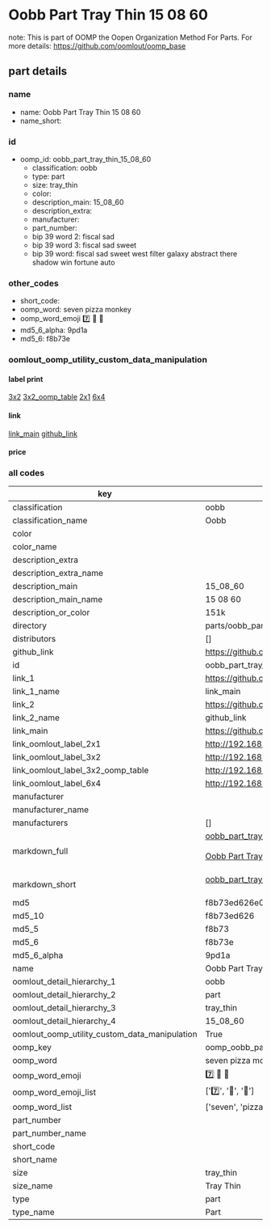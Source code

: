 # Oobb Part Tray Thin 15 08 60  

note: This is part of OOMP the Oopen Organization Method For Parts. For more details: https://github.com/oomlout/oomp_base

##  part details





### name
* name: Oobb Part Tray Thin 15 08 60
* name_short: 
### id
* oomp_id: oobb_part_tray_thin_15_08_60
  * classification: oobb
  * type: part
  * size: tray_thin
  * color: 
  * description_main: 15_08_60
  * description_extra: 
  * manufacturer: 
  * part_number: 
  * bip 39 word 2: fiscal sad
  * bip 39 word 3: fiscal sad sweet
  * bip 39 word: fiscal sad sweet west filter galaxy abstract there shadow win fortune auto

### other_codes
* short_code: 
* oomp_word: seven pizza monkey
* oomp_word_emoji :seven: :pizza: :monkey:
* md5_6_alpha: 9pd1a
* md5_6: f8b73e






### oomlout_oomp_utility_custom_data_manipulation
#### label print
[3x2](http://192.168.1.245:1112/?label=oomp%209pd1a)
[3x2_oomp_table](http://192.168.1.107:1112/?label=oomp%209pd1a)
[2x1](http://192.168.1.242:1112/?label=oomp%209pd1a)
[6x4](http://192.168.1.55:1112/?label=oomp%209pd1a)    

#### link

[link_main](https://github.com/oomlout/oomlout_oomp_current_version_messy/tree/main/parts/oobb_part_tray_thin_15_08_60) [github_link](https://github.com/oomlout/oomlout_oomp_part_src/tree/main/parts/oobb_part_tray_thin_15_08_60)                             

#### price







### all codes 
| key | value |  
| --- | --- |  
| classification | oobb |  
| classification_name | Oobb |  
| color |  |  
| color_name |  |  
| description_extra |  |  
| description_extra_name |  |  
| description_main | 15_08_60 |  
| description_main_name | 15 08 60 |  
| description_or_color | 151k |  
| directory | parts/oobb_part_tray_thin_15_08_60 |  
| distributors | [] |  
| github_link | https://github.com/oomlout/oomlout_oomp_part_src/tree/main/parts/oobb_part_tray_thin_15_08_60 |  
| id | oobb_part_tray_thin_15_08_60 |  
| link_1 | https://github.com/oomlout/oomlout_oomp_current_version_messy/tree/main/parts/oobb_part_tray_thin_15_08_60 |  
| link_1_name | link_main |  
| link_2 | https://github.com/oomlout/oomlout_oomp_part_src/tree/main/parts/oobb_part_tray_thin_15_08_60 |  
| link_2_name | github_link |  
| link_main | https://github.com/oomlout/oomlout_oomp_current_version_messy/tree/main/parts/oobb_part_tray_thin_15_08_60 |  
| link_oomlout_label_2x1 | http://192.168.1.242:1112/?label=oomp%209pd1a |  
| link_oomlout_label_3x2 | http://192.168.1.245:1112/?label=oomp%209pd1a |  
| link_oomlout_label_3x2_oomp_table | http://192.168.1.107:1112/?label=oomp%209pd1a |  
| link_oomlout_label_6x4 | http://192.168.1.55:1112/?label=oomp%209pd1a |  
| manufacturer |  |  
| manufacturer_name |  |  
| manufacturers | [] |  
| markdown_full | [oobb_part_tray_thin_15_08_60](https://github.com/oomlout/oomlout_oomp_current_version_messy/tree/main/parts/oobb_part_tray_thin_15_08_60)<br>[](https://github.com/oomlout/oomlout_oomp_current_version_messy/tree/main/parts/oobb_part_tray_thin_15_08_60)<br>[Oobb Part Tray Thin 15 08 60](https://github.com/oomlout/oomlout_oomp_current_version_messy/tree/main/parts/oobb_part_tray_thin_15_08_60)<br><br> |  
| markdown_short | [oobb_part_tray_thin_15_08_60](https://github.com/oomlout/oomlout_oomp_current_version_messy/tree/main/parts/oobb_part_tray_thin_15_08_60)<br><br> |  
| md5 | f8b73ed626e0601d7bab3f97b76f6abc |  
| md5_10 | f8b73ed626 |  
| md5_5 | f8b73 |  
| md5_6 | f8b73e |  
| md5_6_alpha | 9pd1a |  
| name | Oobb Part Tray Thin 15 08 60 |  
| oomlout_detail_hierarchy_1 | oobb |  
| oomlout_detail_hierarchy_2 | part |  
| oomlout_detail_hierarchy_3 | tray_thin |  
| oomlout_detail_hierarchy_4 | 15_08_60 |  
| oomlout_oomp_utility_custom_data_manipulation | True |  
| oomp_key | oomp_oobb_part_tray_thin_15_08_60 |  
| oomp_word | seven pizza monkey |  
| oomp_word_emoji | :seven: :pizza: :monkey: |  
| oomp_word_emoji_list | [':seven:', ':pizza:', ':monkey:'] |  
| oomp_word_list | ['seven', 'pizza', 'monkey'] |  
| part_number |  |  
| part_number_name |  |  
| short_code |  |  
| short_name |  |  
| size | tray_thin |  
| size_name | Tray Thin |  
| type | part |  
| type_name | Part |  
